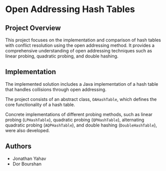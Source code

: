 # Open Addressing Hash Tables

## Project Overview
This project focuses on the implementation and comparison of hash tables with conflict resolution using the open addressing method. It provides a comprehensive understanding of open addressing techniques such as linear probing, quadratic probing, and double hashing. 

## Implementation
The implemented solution includes a Java implementation of a hash table that handles collisions through open addressing.

The project consists of an abstract class, ```OAHashTable```, which defines the core functionality of a hash table.

Concrete implementations of different probing methods, such as linear probing (```LPHashTable```), quadratic probing (```QPHashTable```), alternating quadratic probing (```AQPHashTable```), and double hashing (```DoubleHashTable```), were also developed.

## Authors
* Jonathan Yahav 
* Dor Bourshan
